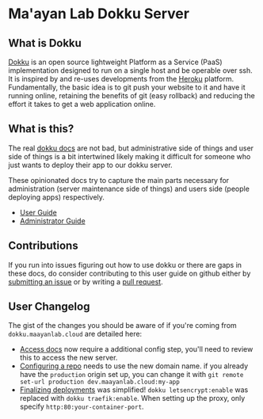 # Ma'ayan Lab Dokku Server

## What is Dokku

[Dokku](https://dokku.com/) is an open source lightweight Platform as a Service (PaaS) implementation designed to run on a single host and be operable over ssh. It is inspired by and re-uses developments from the [Heroku](https://www.heroku.com/) platform. Fundamentally, the basic idea is to git push your website to it and have it running online, retaining the benefits of git (easy rollback) and reducing the effort it takes to get a web application online.

## What is this?

The real [dokku docs](https://dokku.com/) are not bad, but administrative side of things and user side of things is a bit intertwined likely making it difficult for someone who just wants to deploy their app to our dokku server.

These opinionated docs try to capture the main parts necessary for administration (server maintenance side of things) and users side (people deploying apps) respectively.

- [User Guide](./user/00-intro.md)
- [Administrator Guide](./administration/00-intro.md)

## Contributions

If you run into issues figuring out how to use dokku or there are gaps in these docs, do consider contributing to this user guide on github either by [submitting an issue](https://github.com/MaayanLab/dokku/issues) or by writing a [pull request](https://github.com/MaayanLab/dokku/pulls).

## User Changelog

The gist of the changes you should be aware of if you're coming from `dokku.maayanlab.cloud` are detailed here:

- [Access docs](./user/10-access.html#configure-access) now require a additional config step, you'll need to review this
  to access the new server.
- [Configuring a repo](./user/30-deploy.html#from-git-repository) needs to use the new domain name. if you already have the `production` origin set up, you can change it with `git remote set-url production dev.maayanlab.cloud:my-app`
- [Finalizing deployments](./user/30-deploy.html#finalizing-the-deployment) was simplified! `dokku letsencrypt:enable` was replaced with `dokku traefik:enable`. When setting up the proxy, only specify `http:80:your-container-port`.
